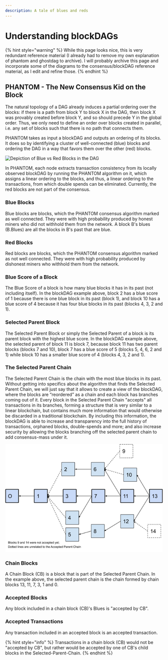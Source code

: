 ```yaml
---
description: A tale of blues and reds
---
```


# Understanding blockDAGs

{% hint style="warning" %}
While this page looks nice, this is very redundant reference material \(I already had to remove my own explanation of phantom and ghostdag to archive\). I will probably archive this page and incorporate some of the diagrams to the consensus/blockDAG reference material, as I edit and refine those.
{% endhint %}

## PHANTOM - The New Consensus Kid on the Block

The natural topology of a DAG already induces a partial ordering over the blocks: if there is a path from block Y to block X in the DAG, then block X was provably created before block Y, and so should precede Y in the global order. Thus, we only need to define an order over blocks created in parallel, i.e. any set of blocks such that there is no path that connects them.

PHANTOM takes as input a blockDAG and outputs an ordering of its blocks. It does so by identifying a cluster of well-connected \(blue\) blocks and ordering the DAG in a way that favors them over the other \(red\) blocks.

![Depiction of Blue vs Red Blocks in the DAG](https://lh4.googleusercontent.com/ryec3BWdfGLVasVyG569W7DvvmV5ItBRkv91rLyCK7Ao9m6AutzGcijHdZEmHc5UanV5kp-vPKmV3S_zUdw1kB5bsdnOtpOjJ1vJqZAkqhNd--rEN69bqqK3pAIOLHbpW_t5ec58)

In PHANTOM, each node extracts transaction consistency from its locally observed blockDAG by running the PHANTOM algorithm on it, which assigns a linear ordering to the blocks, and thus, a linear ordering to the transactions, from which double spends can be eliminated. Currently, the red blocks are not part of the consensus.

### Blue Blocks

Blue blocks are blocks, which the PHANTOM consensus algorithm marked as well connected. They were with high probability produced by honest miners who did not withhold them from the network. A block B's blues \(B.Blues\) are all the blocks in B's past that are blue.

### Red Blocks

Red blocks are blocks, which the PHANTOM consensus algorithm marked as not well connected. They were with high probability produced by dishonest miners who withhold them from the network.

### Blue Score of a Block

The Blue Score of a block is how many blue blocks it has in its past \(not including itself\). In the blockDAG example above, block 2 has a blue score of 1 because there is one blue block in its past \(block 1\), and block 10 has a blue score of 4 because it has four blue blocks in its past \(blocks 4, 3, 2 and 1\).

### Selected Parent Block

The Selected Parent Block or simply the Selected Parent of a block is its parent block with the highest blue score. In the blockDAG example above, the selected parent of block 11 is block 7, because block 11 has two parent blocks \(blocks 7 and 10\), block 7 has a blue score of 5 \(blocks 5, 4, 6, 2 and 1\) while block 10 has a smaller blue score of 4 \(blocks 4, 3, 2 and 1\).

### The Selected Parent Chain

The Selected Parent Chain is the chain with the most blue blocks in its past. Without getting into specifics about the algorithm that finds the Selected Parent Chain, we will just say that it allows to create a view of the blockDAG, where the blocks are “reordered” as a chain and each block has branches coming out of it. Every block in the Selected Parent Chain "accepts" all transactions in its branches, forming a structure that is very similar to a linear blockchain, but contains much more information that would otherwise be discarded in a traditional blockchain. By including this information, the blockDAG is able to increase and transparency into the full history of transactions, orphaned blocks, double-spends and more; and also increase security by allowing the blocks branching off the selected parent chain to add consensus-mass under it.

![Selected Parent Chain \(DAG reordered as a &quot;blockchain&quot; with branches\)](../../.gitbook/assets/image%20%2810%29.png)

### Chain Blocks

A Chain Block \(CB\) is a block that is part of the Selected Parent Chain. In the example above, the selected parent chain is the chain formed by chain blocks 13, 11, 7, 3, 1 and 0.

### Accepted Blocks

Any block included in a chain block \(CB\)'s Blues is "accepted by CB".

### Accepted Transactions

Any transaction included in an accepted block is an accepted transaction.

{% hint style="info" %}
Transactions in a chain block \(CB\) would not be "accepted by CB", but rather would be accepted by one of CB's child blocks in the Selected-Parent-Chain.
{% endhint %}

